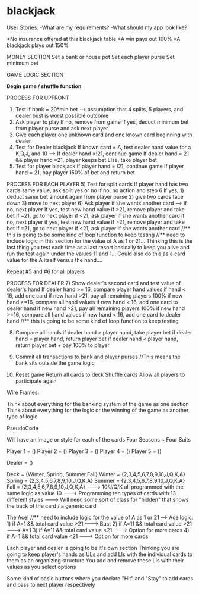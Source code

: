 # blackjack

User Stories:
-What are my requirements?
-What should my app look like?

*No insurance offered at this blackjack table
*A win pays out 100%
*A blackjack plays out 150%

MONEY SECTION
Set a bank or house pot
Set each player purse
Set minimum bet


GAME LOGIC SECTION

**Begin game / shuffle function**

PROCESS FOR UPFRONT
1) Test if bank = 20*min bet --> assumption that 4 splits, 5 players, and dealer bust is worst possible outcome
2) Ask player to play
  If no, remove from game
  If yes, deduct minimum bet from player purse and ask next player
2) Give each player one unknown card and one known card beginning with dealer
3) Test for Dealer blackjack
If known card = A, test dealer hand value for a K,Q,J, and 10 --> 
  If dealer hand =!21, continue game
  If dealer hand = 21 && player hand =21, player keeps bet
    Else, take player bet
4) Test for player blackjack
If player hand = !21, continue game
If player hand = 21, pay player 150% of bet and return bet

PROCESS FOR EACH PLAYER
5) Test for split cards
If player hand has two cards same value, ask split yes or no
  If no, no action and step 6
  If yes, 1) deduct same bet amount again from player purse
          2) give two cards face down
          3) move to next player
6) Ask player if she wants another card --> if no, next player
                                         if yes, test new hand value
                                            if >21, remove player and take bet
                                            if =21, go to next player
                                            if <21, ask player if she wants another card
                                                if no, next player
                                                if yes, test new hand value
                                                    if >21, remove player and take bet
                                                    if =21, go to next player
                                                    if <21, ask player if she wants another card
//** this is going to be some kind of loop function to keep testing
//** need to include logic in this section for the value of A as 1 or 21... Thinking this is the last thing you test each time as a last resort basically to keep you alive and run the test again under the values 11 and 1... Could also do this as a card value for the A itself versus the hand....

Repeat #5 and #6 for all players

PROCESS FOR DEALER
7) Show dealer's second card and test value of dealer's hand
If dealer hand >= 16, compare player hand values
if hand < 16, add one card
      if new hand >21, pay all remaining players 100%
      if new hand >=16, compare all hand values
      if new hand < 16, add one card to dealer hand
            if new hand >21, pay all remaining players 100%
            if new hand >=16, compare all hand values
            if new hand < 16, add one card to dealer hand
//** this is going to be some kind of loop function to keep testing                                

8) Compare all hands
       if dealer hand > player hand, take player bet
       if dealer hand = player hand, return player bet
       if dealer hand < player hand, return player bet + pay 100% to player

9) Commit all transactions to bank and player purses
//This means the bank sits outside the game logic

9) Reset game
Return all cards to deck
Shuffle cards
Allow all players to participate again





Wire Frames:

Think about everything for the banking system of the game as one section
Think about everything for the logic or the winning of the game as another type of logic



PseudoCode

Will have an image or style for each of the cards
Four Seasons ~ Four Suits

Player 1 = ()
Player 2 = ()
Player 3 = ()
Player 4 = ()
Player 5 = ()

Dealer = ()

Deck = {Winter, Spring, Summer,Fall}
Winter = {2,3,4,5,6,7,8,9,10,J,Q,K,A}
Spring = {2,3,4,5,6,7,8,9,10,J,Q,K,A}
Summer = {2,3,4,5,6,7,8,9,10,J,Q,K,A}
Fall = {2,3,4,5,6,7,8,9,10,J,Q,K,A}
---> 10/J/Q/K all programmed with the same logic as value 10
---> Programming ten types of cards with 13 different styles
---> Will need some sort of class for "hidden" that shows the back of the card / a generic card

The Ace!
//** need to include logic for the value of A as 1 or 21
--> Ace logic: 1) if A=1 && total card value >21 ---> Bust
               2) if A=11 && total card value >21 ---> A=1
               3) if A=11 && total card value <21 ---> Option for more cards
               4) if A=1 && total card value <21 ---> Option for more cards

Each player and dealer is going to be it's own section
Thinking you are going to keep player's hands as ULs and add LIs with the individual cards to them as an organizing structure
You add and remove these LIs with their values as you select options

Some kind of basic buttons where you declare "Hit" and "Stay" to add cards and pass to next player respectively

